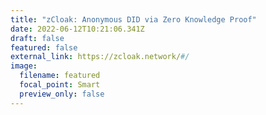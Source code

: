 ```yaml
---
title: "zCloak: Anonymous DID via Zero Knowledge Proof"
date: 2022-06-12T10:21:06.341Z
draft: false
featured: false
external_link: https://zcloak.network/#/
image:
  filename: featured
  focal_point: Smart
  preview_only: false
---
```

